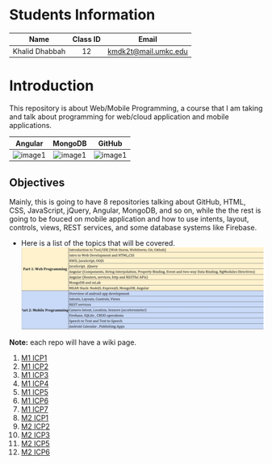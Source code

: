 # Students Information

| Name | Class ID | Email |
| :------: | :------: | :------: |
| Khalid Dhabbah | 12 | kmdk2t@mail.umkc.edu |

# Introduction
This repository is about Web/Mobile Programming, a course that I am taking and talk about programming for web/cloud application and mobile applications.

| Angular | MongoDB | GitHub |
| :------: | :------: | :------: |
| ![image1](https://blog.ninja-squad.com/assets/images/angular.png) | ![image1](https://webassets.mongodb.com/_com_assets/cms/mongodb_logo1-76twgcu2dm.png) | ![image1](https://image.flaticon.com/icons/svg/25/25231.svg) |

## Objectives
Mainly, this is going to have 8 repositories talking about GitHub, HTML, CSS, JavaScript, jQuery, Angular, MongoDB, and so on, while the the rest is going to be fouced on mobile application and how to use intents, layout, controls, views, REST services, and some database systems like Firebase.


- Here is a list of the topics that will be covered.
![image1](https://raw.githubusercontent.com/Dhabbah/WebMobile/master/ICP1/Documentation/README1.JPG)

**Note:** each repo will have a wiki page.

1. [M1 ICP1](https://github.com/Dhabbah/WebMobile/wiki/ICP1)
2. [M1 ICP2](https://github.com/Dhabbah/WebMobile/wiki/ICP2)
3. [M1 ICP3](https://github.com/Dhabbah/WebMobile/wiki/ICP3)
4. [M1 ICP4](https://github.com/Dhabbah/WebMobile/wiki/ICP4)
5. [M1 ICP5](https://github.com/Dhabbah/WebMobile/wiki/ICP5)
6. [M1 ICP6](https://github.com/Dhabbah/WebMobile/wiki/ICP6)
7. [M1 ICP7](https://github.com/Dhabbah/WebMobile/wiki/ICP7)
8. [M2 ICP1](https://github.com/Dhabbah/WebMobile/wiki/M2ICP1)
9. [M2 ICP2](https://github.com/Dhabbah/WebMobile/wiki/M2ICP2)
10. [M2 ICP3](https://github.com/Dhabbah/WebMobile/wiki/M2ICP3)
11. [M2 ICP5](https://github.com/Dhabbah/WebMobile/wiki/M2ICP5)
12. [M2 ICP6](https://github.com/Dhabbah/WebMobile/wiki/M2ICP6)
